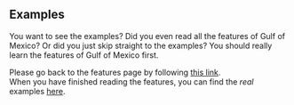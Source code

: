 ## Examples

You want to see the examples? Did you even read all the features of Gulf of Mexico? Or did you just skip straight to the examples? You should really learn the features of Gulf of Mexico first.<br>

Please go back to the features page by following [this link](https://github.com/TodePond/GulfOfMexico/blob/main/README.md).<br>
When you have finished reading the features, you can find the _real_ examples [here](https://github.com/TodePond/GulfOfMexico/blob/main/res/Examples.md).
